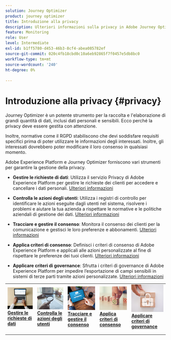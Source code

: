 ```yaml
---
solution: Journey Optimizer
product: journey optimizer
title: Introduzione alla privacy
description: Ulteriori informazioni sulla privacy in Adobe Journey Optimizer e Adobe Experience Platform.
feature: Monitoring
role: User
level: Intermediate
exl-id: b1ff5780-d453-46b3-8cf4-abea085782ef
source-git-commit: 020c4fb18cbd0c10a6eb92865f7f0457e5db8bc0
workflow-type: tm+mt
source-wordcount: '240'
ht-degree: 0%

---
```


# Introduzione alla privacy {#privacy}

Journey Optimizer è un potente strumento per la raccolta e l&#39;elaborazione di grandi quantità di dati, inclusi dati personali e sensibili. Ecco perché la privacy deve essere gestita con attenzione.

Inoltre, normative come il RGPD stabiliscono che devi soddisfare requisiti specifici prima di poter utilizzare le informazioni degli interessati. Inoltre, gli interessati dovrebbero poter modificare il loro consenso in qualsiasi momento.

Adobe Experience Platform e Journey Optimizer forniscono vari strumenti per garantire la gestione della privacy.

* **Gestire le richieste di dati**: Utilizza il servizio Privacy di Adobe Experience Platform per gestire le richieste dei clienti per accedere e cancellare i dati personali. [Ulteriori informazioni](requests.md)

* **Controlla le azioni degli utenti**: Utilizza i registri di controllo per identificare le azioni eseguite dagli utenti nel sistema, risolvere i problemi e aiutare la tua azienda a rispettare le normative e le politiche aziendali di gestione dei dati. [Ulteriori informazioni](audit-logs.md)

* **Tracciare e gestire il consenso**: Monitora il consenso dei clienti per la comunicazione e gestisci le loro preferenze e abbonamenti. [Ulteriori informazioni](opt-out.md)

* **Applica criteri di consenso**: Definisci i criteri di consenso di Adobe Experience Platform e applicali alle azioni personalizzate al fine di rispettare le preferenze dei tuoi clienti. [Ulteriori informazioni](../action/consent.md)

* **Applicare criteri di governance**: Sfrutta i criteri di governance di Adobe Experience Platform per impedire l’esportazione di campi sensibili in sistemi di terze parti tramite azioni personalizzate. [Ulteriori informazioni](../action/action-privacy.md)

<table style="table-layout:fixed"><tr style="border: 0;">
<td>
<a href="requests.md">
<img alt="Lead" src="../assets/do-not-localize/privacy-request.jpeg">
</a>
<div><a href="requests.md"><strong>Gestire le richieste di dati</strong>
</div>
<p>
</td>
<td>
<a href="audit-logs.md">
<img alt="Infrequente" src="../assets/do-not-localize/privacy-audit.jpeg">
</a>
<div>
<a href="audit-logs.md"><strong>Controlla le azioni degli utenti</strong></a>
</div>
<p></td>
<td>
<a href="opt-out.md">
<img alt="Convalida" src="../assets/do-not-localize/privacy-track-consent.jpeg">
</a>
<div>
<a href="opt-out.md"><strong>Tracciare e gestire il consenso</strong></a>
</div>
<p>
</td>
<td>
<a href="../action/consent.md">
<img alt="Convalida" src="../assets/do-not-localize/privacy-consent-policies.jpeg">
</a>
<div>
<a href="../action/consent.md"><strong>Applica criteri di consenso</strong></a>
</div>
<p>
</td>
<td>
<a href="../action/action-privacy.md">
<img alt="Convalida" src="../assets/do-not-localize/privacy-governance.jpeg">
</a>
<div>
<a href="../action/action-privacy.md"><strong>Applicare criteri di governance</strong></a>
</div>
<p>
</td>
</tr></table>
